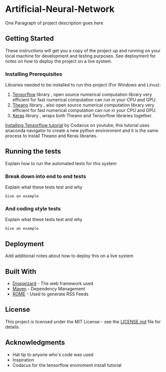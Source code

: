 # Artificial-Neural-Network

One Paragraph of project description goes here

## Getting Started

These instructions will get you a copy of the project up and running on your local machine for development and testing purposes. See deployment for notes on how to deploy the project on a live system.

### Installing Prerequisites

Libraries needed to be installed to run this project (For Windows and Linux):

1. [Tensorflow](https://www.tensorflow.org/) library , open source numerical computation library very efficient for fast numerical computation can run in your CPU and GPU.
2. [Theano](http://deeplearning.net/software/theano/) library , also open source numerical computation library very efficient for fast numerical computation can run in your CPU and GPU.
3. [Keras](http://deeplearning.net/software/theano/) library , wraps both Theano and Tensorflow libraries together.

[Installing Tensorflow tutorial](https://www.youtube.com/watch?v=gWfVwnOyG78) by Codacus on youtube, this tutorial uses anaconda navigator to create a new python environment and it is the same process to install Theano and Keras libraries. 

## Running the tests

Explain how to run the automated tests for this system

### Break down into end to end tests

Explain what these tests test and why

```
Give an example
```

### And coding style tests

Explain what these tests test and why

```
Give an example
```

## Deployment

Add additional notes about how to deploy this on a live system

## Built With

* [Dropwizard](http://www.dropwizard.io/1.0.2/docs/) - The web framework used
* [Maven](https://maven.apache.org/) - Dependency Management
* [ROME](https://rometools.github.io/rome/) - Used to generate RSS Feeds

## License

This project is licensed under the MIT License - see the [LICENSE.md](LICENSE.md) file for details

## Acknowledgments

* Hat tip to anyone who's code was used
* Inspiration
* Codacus for the tensorflow enviroment install tutorial
